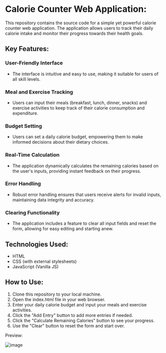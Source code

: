 # Calorie Counter Web Application:

This repository contains the source code for a simple yet powerful calorie counter web application. The application allows users to track their daily calorie intake and monitor their progress towards their health goals.

## Key Features:

### User-Friendly Interface
- The interface is intuitive and easy to use, making it suitable for users of all skill levels.

### Meal and Exercise Tracking
- Users can input their meals (breakfast, lunch, dinner, snacks) and exercise activities to keep track of their calorie consumption and expenditure.

### Budget Setting
- Users can set a daily calorie budget, empowering them to make informed decisions about their dietary choices.

### Real-Time Calculation
- The application dynamically calculates the remaining calories based on the user's inputs, providing instant feedback on their progress.

### Error Handling
- Robust error handling ensures that users receive alerts for invalid inputs, maintaining data integrity and accuracy.

### Clearing Functionality
- The application includes a feature to clear all input fields and reset the form, allowing for easy editing and starting anew.

## Technologies Used:

- HTML
- CSS (with external stylesheets)
- JavaScript (Vanilla JS)

## How to Use:

1. Clone this repository to your local machine.
2. Open the index.html file in your web browser.
3. Enter your daily calorie budget and input your meals and exercise activities.
4. Click the "Add Entry" button to add more entries if needed.
5. Click the "Calculate Remaining Calories" button to see your progress.
6. Use the "Clear" button to reset the form and start over.



Preview:

![image](https://github.com/Medamineelkhattabi/Calories-Counter/assets/97843691/8de80626-8dbe-4798-a517-199f7375692f)
